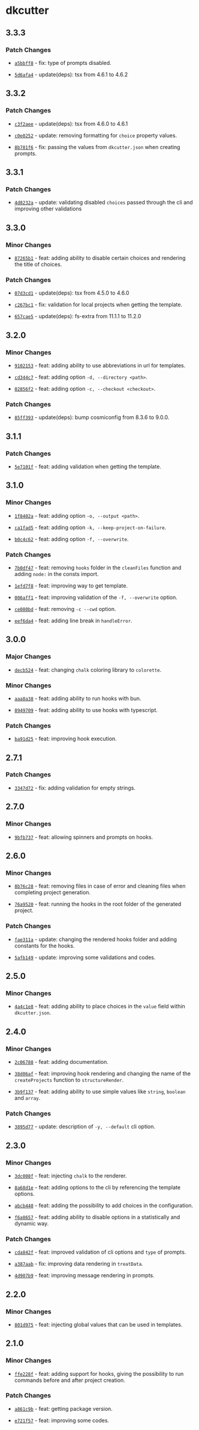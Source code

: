 # dkcutter

## 3.3.3

### Patch Changes

- [`a5bbff8`](https://github.com/dkshs/dkcutter/commit/a5bbff80b21ebdc06f847ba94d5b4218a17120b1) - fix: type of prompts disabled.

- [`5d6afa4`](https://github.com/dkshs/dkcutter/commit/5d6afa4f9e40c7a3c338152f6890a74d8b7f99be) - update(deps): tsx from 4.6.1 to 4.6.2

## 3.3.2

### Patch Changes

- [`c3f2aee`](https://github.com/dkshs/dkcutter/commit/c3f2aeeb0b467d8656895305a4c80841d6287562) - update(deps): tsx from 4.6.0 to 4.6.1

- [`c0e0252`](https://github.com/dkshs/dkcutter/commit/c0e0252ea21be15085f63e59b027b724dc31e133) - update: removing formatting for `choice` property values.

- [`8b781f6`](https://github.com/dkshs/dkcutter/commit/8b781f60929bda6495dea1b87d6e5c98b50cba5a) - fix: passing the values from `dkcutter.json` when creating prompts.

## 3.3.1

### Patch Changes

- [`4d8232a`](https://github.com/dkshs/dkcutter/commit/4d8232ac8ee0e64e0c125a917b711a960f7120b1) - update: validating disabled `choices` passed through the cli and improving other validations

## 3.3.0

### Minor Changes

- [`87265b1`](https://github.com/dkshs/dkcutter/commit/87265b1c382a91dbd78abd5e9889771088878f80) - feat: adding ability to disable certain choices and rendering the title of choices.

### Patch Changes

- [`07d3cd1`](https://github.com/dkshs/dkcutter/commit/07d3cd1542d30bb33a12b43f2a8a5a407191f84f) - update(deps): tsx from 4.5.0 to 4.6.0

- [`c267bc1`](https://github.com/dkshs/dkcutter/commit/c267bc1b81e0a3c2cb2efdac80fc44a7fffc79ee) - fix: validation for local projects when getting the template.

- [`657cae5`](https://github.com/dkshs/dkcutter/commit/657cae501f5d11c28e663afb471cec338fdabebb) - update(deps): fs-extra from 11.1.1 to 11.2.0

## 3.2.0

### Minor Changes

- [`9102153`](https://github.com/dkshs/dkcutter/commit/91021534ca5a23fbb859aef70e5a5777ae11e08b) - feat: adding ability to use abbreviations in url for templates.

- [`cd344c7`](https://github.com/dkshs/dkcutter/commit/cd344c776904f3b5b42d8ff5cbe65f499584bb93) - feat: adding option `-d, --directory <path>`.

- [`02856f2`](https://github.com/dkshs/dkcutter/commit/02856f2c2adff60b9674a5a5d30f67f4c4166bc7) - feat: adding option `-c, --checkout <checkout>`.

### Patch Changes

- [`85ff393`](https://github.com/dkshs/dkcutter/commit/85ff393673e179c92f555aa7672a706a75f62844) - update(deps): bump cosmiconfig from 8.3.6 to 9.0.0.

## 3.1.1

### Patch Changes

- [`5e7101f`](https://github.com/dkshs/dkcutter/commit/5e7101f123a9f4cdbf7e73ee39cf4598ecb96208) - feat: adding validation when getting the template.

## 3.1.0

### Minor Changes

- [`1f8402a`](https://github.com/dkshs/dkcutter/commit/1f8402ab3311d98a7ca68b5aa0913ce799286bb9) - feat: adding option `-o, --output <path>`.

- [`ca1fad5`](https://github.com/dkshs/dkcutter/commit/ca1fad5cb1b143b74a32b36b008b11b6cf0ac53a) - feat: adding option `-k, --keep-project-on-failure`.

- [`b0c4c62`](https://github.com/dkshs/dkcutter/commit/b0c4c62cdd240067376bf141d1f4f5d03e35d5f1) - feat: adding option `-f, --overwrite`.

### Patch Changes

- [`7b0df47`](https://github.com/dkshs/dkcutter/commit/7b0df47d2223bab376f49b6c6cd1452f747375b1) - feat: removing `hooks` folder in the `cleanFiles` function and adding `node:` in the consts import.

- [`1efd7f8`](https://github.com/dkshs/dkcutter/commit/1efd7f8fc21b626886a749b9bff59e565b5a8edf) - feat: improving way to get template.

- [`006aff1`](https://github.com/dkshs/dkcutter/commit/006aff1a390f2e2b48f52ed1219c43ce15a6a075) - feat: improving validation of the `-f, --overwrite` option.

- [`ce080bd`](https://github.com/dkshs/dkcutter/commit/ce080bd266eebc635653dbe193e8674197e61a62) - feat: removing `-c --cwd` option.

- [`eef6da4`](https://github.com/dkshs/dkcutter/commit/eef6da41836f004d93b697d9ed3e9a62e49d4ac7) - feat: adding line break in `handleError`.

## 3.0.0

### Major Changes

- [`decb524`](https://github.com/dkshs/dkcutter/commit/decb524077dc08ab6b3484ffccf6a6634e744d4f) - feat: changing `chalk` coloring library to `colorette`.

### Minor Changes

- [`aaa8a38`](https://github.com/dkshs/dkcutter/commit/aaa8a38e43dc51fd3515a7212e1fd29a2d8f75ca) - feat: adding ability to run hooks with bun.

- [`8949709`](https://github.com/dkshs/dkcutter/commit/894970986910638154a156af49825230d764422c) - feat: adding ability to use hooks with typescript.

### Patch Changes

- [`ba91d25`](https://github.com/dkshs/dkcutter/commit/ba91d2562efc9e7759084534097f56bee10502e5) - feat: improving hook execution.

## 2.7.1

### Patch Changes

- [`3347d72`](https://github.com/dkshs/dkcutter/commit/3347d72888bbe5631cec8f16984e5619f73940ff) - fix: adding validation for empty strings.

## 2.7.0

### Minor Changes

- [`9bfb737`](https://github.com/dkshs/dkcutter/commit/9bfb7374cc9b93c525bcb758f118d89ddd42ee36) - feat: allowing spinners and prompts on hooks.

## 2.6.0

### Minor Changes

- [`8b76c28`](https://github.com/dkshs/dkcutter/commit/8b76c28a93c989773a332cf15b4bc079f2513d0d) - feat: removing files in case of error and cleaning files when completing project generation.

- [`76a9520`](https://github.com/dkshs/dkcutter/commit/76a9520bb2bef4019c8c35e4b67d98ea4d1c71da) - feat: running the hooks in the root folder of the generated project.

### Patch Changes

- [`fae311a`](https://github.com/dkshs/dkcutter/commit/fae311a517386d47f9d3c9d2c54b0ad812ea0499) - update: changing the rendered hooks folder and adding constants for the hooks.

- [`5afb149`](https://github.com/dkshs/dkcutter/commit/5afb149da6f620e9dcf088eb9da0f0ae0ea5b63e) - update: improving some validations and codes.

## 2.5.0

### Minor Changes

- [`4a4c1e8`](https://github.com/dkshs/dkcutter/commit/4a4c1e8ca4f0c735dac0a37d0edc0ce44db8e513) - feat: adding ability to place choices in the `value` field within `dkcutter.json`.

## 2.4.0

### Minor Changes

- [`2c06788`](https://github.com/dkshs/dkcutter/commit/2c06788a19eb16b7cb7b6031e6969ed5c8ac544e) - feat: adding documentation.

- [`38d06af`](https://github.com/dkshs/dkcutter/commit/38d06af1ca655647ef1707b17a20a92f1d4f7123) - feat: improving hook rendering and changing the name of the `createProjects` function to `structureRender`.

- [`3b9f137`](https://github.com/dkshs/dkcutter/commit/3b9f137a2a96f2f5846af0af997ef2bc37fe451b) - feat: adding ability to use simple values like `string`, `boolean` and `array`.

### Patch Changes

- [`3895d77`](https://github.com/dkshs/dkcutter/commit/3895d77576ce10ecebbeff2147495fe5b737edde) - update: description of `-y, --default` cli option.

## 2.3.0

### Minor Changes

- [`3dc008f`](https://github.com/dkshs/dkcutter/commit/3dc008fae86ba04cd1be1e95d999f606007c950d) - feat: injecting `chalk` to the renderer.

- [`8a68d1e`](https://github.com/dkshs/dkcutter/commit/8a68d1e8f8b237c43b44e44d2fa2ba1838b1db30) - feat: adding options to the cli by referencing the template options.

- [`abcb440`](https://github.com/dkshs/dkcutter/commit/abcb44001cccaa307397da08c877f313a2ac529f) - feat: adding the possibility to add choices in the configuration.

- [`f6a8657`](https://github.com/dkshs/dkcutter/commit/f6a8657c23ec1ba892f2af7db8578c4081d089cb) - feat: adding ability to disable options in a statistically and dynamic way.

### Patch Changes

- [`cda842f`](https://github.com/dkshs/dkcutter/commit/cda842f703c3180fe2e6d90cce5d61ec278d0d42) - feat: improved validation of cli options and `type` of prompts.

- [`a387aab`](https://github.com/dkshs/dkcutter/commit/a387aab50eedb2b534d0668bd8dffb43eeaf9d69) - fix: improving data rendering in `treatData`.

- [`4d907b9`](https://github.com/dkshs/dkcutter/commit/4d907b9396449d539dc16cf9e7fa0bb3248957bd) - feat: improving message rendering in prompts.

## 2.2.0

### Minor Changes

- [`801d975`](https://github.com/dkshs/dkcutter/commit/801d975b0e6f155894cae2b17f224f354b2d1e44) - feat: injecting global values that can be used in templates.

## 2.1.0

### Minor Changes

- [`ffe228f`](https://github.com/dkshs/dkcutter/commit/ffe228f39f928b5add0bd837c239420b87370710) - feat: adding support for hooks, giving the possibility to run commands before and after project creation.

### Patch Changes

- [`a861c9b`](https://github.com/dkshs/dkcutter/commit/a861c9bc3df6662f0b506f201d0f67e6bbb391d4) - feat: getting package version.

- [`e721f57`](https://github.com/dkshs/dkcutter/commit/e721f5749a6ad47971ad80b4ee9d14727f1688ec) - feat: improving some codes.

